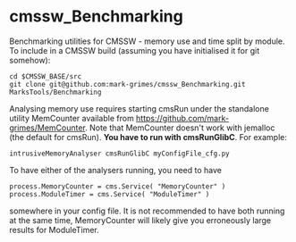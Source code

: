 cmssw_Benchmarking
==================

Benchmarking utilities for CMSSW - memory use and time split by module.
To include in a CMSSW build (assuming you have initialised it for git somehow):

    cd $CMSSW_BASE/src
    git clone git@github.com:mark-grimes/cmssw_Benchmarking.git MarksTools/Benchmarking

Analysing memory use requires starting cmsRun under the standalone utility MemCounter available from https://github.com/mark-grimes/MemCounter. Note that MemCounter doesn't work with jemalloc (the default for cmsRun). **You have to run with cmsRunGlibC**. For example:

    intrusiveMemoryAnalyser cmsRunGlibC myConfigFile_cfg.py

To have either of the analysers running, you need to have

    process.MemoryCounter = cms.Service( "MemoryCounter" )
    process.ModuleTimer = cms.Service( "ModuleTimer" )

somewhere in your config file. It is not recommended to have both running at the same time, MemoryCounter will likely give you erroneously large results for ModuleTimer.
